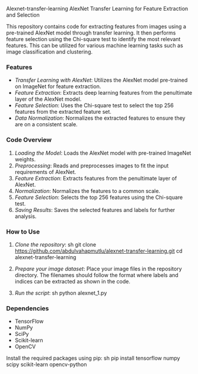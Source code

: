  Alexnet-transfer-learning
 AlexNet Transfer Learning for Feature Extraction and Selection

 This repository contains code for extracting features from images using a pre-trained AlexNet model through transfer learning. It then performs feature selection using the Chi-square test to identify the most relevant features. This can be utilized for various machine learning tasks such as image classification and clustering.

### Features

- *Transfer Learning with AlexNet*: Utilizes the AlexNet model pre-trained on ImageNet for feature extraction.
- *Feature Extraction*: Extracts deep learning features from the penultimate layer of the AlexNet model.
- *Feature Selection*: Uses the Chi-square test to select the top 256 features from the extracted feature set.
- *Data Normalization*: Normalizes the extracted features to ensure they are on a consistent scale.

### Code Overview

1. *Loading the Model*: Loads the AlexNet model with pre-trained ImageNet weights.
2. *Preprocessing*: Reads and preprocesses images to fit the input requirements of AlexNet.
3. *Feature Extraction*: Extracts features from the penultimate layer of AlexNet.
4. *Normalization*: Normalizes the features to a common scale.
5. *Feature Selection*: Selects the top 256 features using the Chi-square test.
6. *Saving Results*: Saves the selected features and labels for further analysis.

### How to Use

1. *Clone the repository*:
   sh
   git clone https://github.com/abdulvahapmutlu/alexnet-transfer-learning.git
   cd alexnet-transfer-learning
   

2. *Prepare your image dataset*: Place your image files in the repository directory. The filenames should follow the format where labels and indices can be extracted as shown in the code.

3. *Run the script*:
   sh
   python alexnet_1.py
   

### Dependencies

- TensorFlow
- NumPy
- SciPy
- Scikit-learn
- OpenCV

Install the required packages using pip:
sh
pip install tensorflow numpy scipy scikit-learn opencv-python

